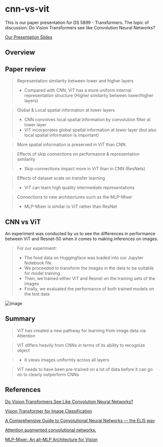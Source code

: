 # cnn-vs-vit
This is our paper presentation for DS 5899 - Transformers. The topic of discussion: Do Vision Transformers see like Convolution Neural Networks?

[Our Presentation Slides](https://docs.google.com/presentation/d/1NSiqBuMzJEszaGAs3XfNuMyi_4NkqIEVPTo7G4usgJk/edit?usp=sharing)

## Overview

## Paper review

> Representation similarity between lower and higher layers
> - Compared with CNN, ViT has a more uniform internal representation structure (Higher similarity between lower/higher layers)

> Global & Local spatial information at lower layers 
> - CNN convolves local spatial information by convolution filter at lower layer
> - ViT incorporates global spatial information at lower layer (but also local spatial information is important)

> More spatial information is preserved in ViT than CNN

> Effects of skip connections on performance & representation similarity
> - Skip-connections impact more in ViT than in CNN (ResNets)

> Effects of dataset scale on transfer learning
> - ViT can learn high quality intermediate representations

> Connections to new architectures such as the MLP-Mixer
> - MLP-Mixer is similar to ViT rather than ResNet



## CNN vs ViT

An experiment was conducted by us to see the differences in performance between ViT and Resnet-50 when it comes to making inferences on images. 

> For our experiment:
> - The food data on Huggingface was loaded into our Jupyter Notebook file
> - We proceeded to transform the images in the data to be suitable for model training 
> - Then, we trained either ViT and Resnet on the training sets of the images
> - Finally, we evaluated the performance of both trained models on the test data


![image](https://user-images.githubusercontent.com/89406404/197955058-5f907bd6-75e5-4c9a-8695-66cd3da42a59.png)


## Summary

> ViT has created a new pathway for learning from image data via Attention

> ViT differs heavily from CNNs in terms of its ability to recognize object

> - It views images uniformly across all layers

> ViT needs to have been pre-trained on a lot of data before it can go on to clearly outperform CNNs


## References

[Do Vision Transformers See Like Convolution Neural Networks?](https://arxiv.org/abs/2108.08810)

[Vision Transformer for Image Classification](https://www.youtube.com/watch?v=HZ4j_U3FC94)

[A Comprehensive Guide to Convolutional Neural Networks — the ELI5 way](https://towardsdatascience.com/a-comprehensive-guide-to-convolutional-neural-networks-the-eli5-way-3bd2b1164a53)

[Attention augmented convolutional networks.](https://arxiv.org/abs/1904.09925)

[MLP-Mixer: An all-MLP Architecture for Vision](https://arxiv.org/abs/2105.01601)
